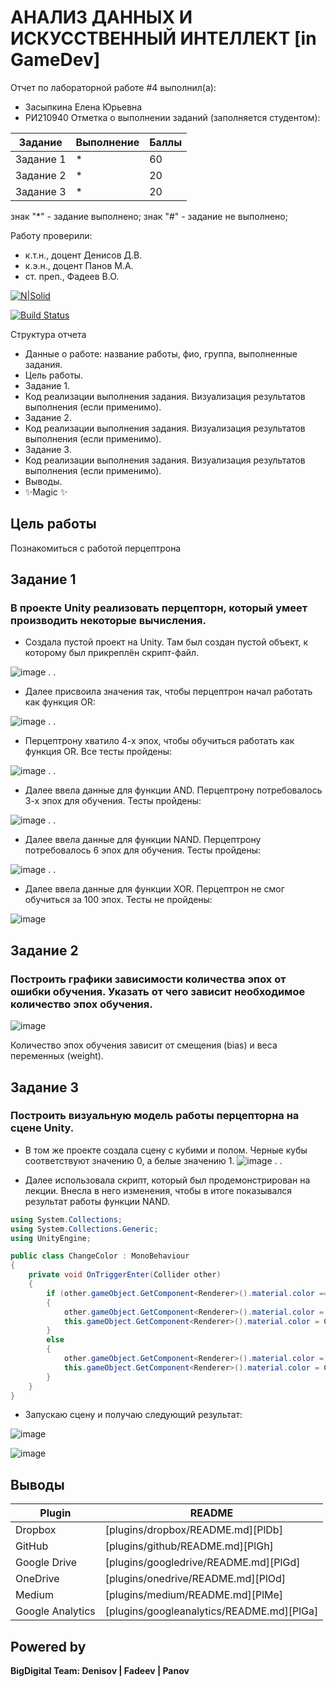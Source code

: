 # АНАЛИЗ ДАННЫХ И ИСКУССТВЕННЫЙ ИНТЕЛЛЕКТ [in GameDev]
Отчет по лабораторной работе #4 выполнил(а):
- Засыпкина Елена Юрьевна
- РИ210940
Отметка о выполнении заданий (заполняется студентом):

| Задание | Выполнение | Баллы |
| ------ | ------ | ------ |
| Задание 1 | * | 60 |
| Задание 2 | * | 20 |
| Задание 3 | * | 20 |

знак "*" - задание выполнено; знак "#" - задание не выполнено;

Работу проверили:
- к.т.н., доцент Денисов Д.В.
- к.э.н., доцент Панов М.А.
- ст. преп., Фадеев В.О.

[![N|Solid](https://cldup.com/dTxpPi9lDf.thumb.png)](https://nodesource.com/products/nsolid)

[![Build Status](https://travis-ci.org/joemccann/dillinger.svg?branch=master)](https://travis-ci.org/joemccann/dillinger)

Структура отчета

- Данные о работе: название работы, фио, группа, выполненные задания.
- Цель работы.
- Задание 1.
- Код реализации выполнения задания. Визуализация результатов выполнения (если применимо).
- Задание 2.
- Код реализации выполнения задания. Визуализация результатов выполнения (если применимо).
- Задание 3.
- Код реализации выполнения задания. Визуализация результатов выполнения (если применимо).
- Выводы.
- ✨Magic ✨

## Цель работы
Познакомиться с работой перцептрона

## Задание 1
### В проекте Unity реализовать перцепторн, который умеет производить некоторые вычисления.
 - Создала пустой проект на Unity. Там был создан пустой объект, к которому был прикреплён скрипт-файл.

![image](https://user-images.githubusercontent.com/102030455/204128372-0edbfd9c-0c3c-4418-943a-15634c047ed1.png)
.
.

 - Далее присвоила значения так, чтобы перцептрон начал работать как функция OR:

 ![image](https://user-images.githubusercontent.com/102030455/204128564-417f32db-08ba-4e7e-b432-c6652f7c55c3.png)
 .
 .
 
 - Перцептрону хватило 4-х эпох, чтобы обучиться работать как функция OR. Все тесты пройдены:

![image](https://user-images.githubusercontent.com/102030455/204129015-52b95f63-16bc-446b-81b1-187018735ff1.png)
.
.
 - Далее ввела данные для функции AND. Перцептрону потребовалось 3-х эпох для обучения. Тесты пройдены:

![image](https://user-images.githubusercontent.com/102030455/204129242-7a43c86c-2189-47e3-8697-ab728e7f835b.png)
.
.
 - Далее ввела данные для функции NAND. Перцептрону потребовалось 6 эпох для обучения. Тесты пройдены:

![image](https://user-images.githubusercontent.com/102030455/204129390-7423086a-0bbf-45e0-a304-5b0da0d3879c.png)
.
.
 -  Далее ввела данные для функции XOR. Перцептрон не смог обучиться за 100 эпох. Тесты не пройдены:
 
![image](https://user-images.githubusercontent.com/102030455/204129525-d930dc6a-6342-479d-b1bf-557d570dc9a6.png)



## Задание 2
### Построить графики зависимости количества эпох от ошибки обучения. Указать от чего зависит необходимое количество эпох обучения.

![image](https://user-images.githubusercontent.com/102030455/204130402-9f042a16-1932-4ea9-bdf3-58345ef2d69a.png)

Количество эпох обучения зависит от смещения (bias) и веса переменных (weight).


## Задание 3
### Построить визуальную модель работы перцепторна на сцене Unity.

 - В том же проекте создала сцену с кубими и полом. Черные кубы соответствуют значению 0, а белые значению 1.
![image](https://user-images.githubusercontent.com/102030455/204132133-e4738037-06b7-4d4f-87ea-c3f5a450020f.png)
.
.

 - Далее использовала скрипт, который был продемонстрирован на лекции. Внесла в него изменения, чтобы в итоге показывался результат работы функции NAND.

```cs
using System.Collections;
using System.Collections.Generic;
using UnityEngine;

public class ChangeColor : MonoBehaviour
{
    private void OnTriggerEnter(Collider other)
    {
        if (other.gameObject.GetComponent<Renderer>().material.color == Color.black && this.gameObject.GetComponent<Renderer>().material.color == Color.black)
        {
            other.gameObject.GetComponent<Renderer>().material.color = Color.white;
            this.gameObject.GetComponent<Renderer>().material.color = Color.white;
        }
        else
        {
            other.gameObject.GetComponent<Renderer>().material.color = Color.black;
            this.gameObject.GetComponent<Renderer>().material.color = Color.black;
        }
    }
}
```
 - Запускаю сцену и получаю следующий результат:

![image](https://user-images.githubusercontent.com/102030455/204132156-6d76d417-657b-4e05-99ab-a78d9db886e7.png)

![image](https://user-images.githubusercontent.com/102030455/204132167-4d86e188-9371-4e54-83f6-baad5a357951.png)



## Выводы



| Plugin | README |
| ------ | ------ |
| Dropbox | [plugins/dropbox/README.md][PlDb] |
| GitHub | [plugins/github/README.md][PlGh] |
| Google Drive | [plugins/googledrive/README.md][PlGd] |
| OneDrive | [plugins/onedrive/README.md][PlOd] |
| Medium | [plugins/medium/README.md][PlMe] |
| Google Analytics | [plugins/googleanalytics/README.md][PlGa] |

## Powered by

**BigDigital Team: Denisov | Fadeev | Panov**
